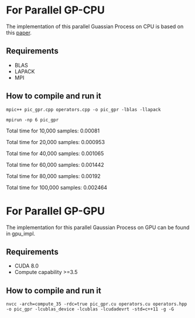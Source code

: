 # For Parallel GP-CPU

The implementation of this parallel Guassian Process on CPU is based on this [paper](https://arxiv.org/abs/1305.5826).

## Requirements

- BLAS
- LAPACK
- MPI

## How to compile and run it

`mpic++ pic_gpr.cpp operators.cpp -o pic_gpr -lblas -llapack`

`mpirun -np 6 pic_gpr`

Total time for 10,000 samples: 0.00081

Total time for 20,000 samples: 0.000953

Total time for 40,000 samples: 0.001065

Total time for 60,000 samples: 0.001442

Total time for 80,000 samples: 0.00192

Total time for 100,000 samples: 0.002464

# For Parallel GP-GPU

The implementation for this parallel Gaussian Process on GPU can be found in gpu_impl.

## Requirements

- CUDA 8.0
- Compute capability >=3.5

## How to compile and run it

`nvcc -arch=compute_35 -rdc=true pic_gpr.cu operators.cu operators.hpp -o pic_gpr -lcublas_device -lcublas -lcudadevrt -std=c++11 -g -G`
